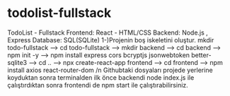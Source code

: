 # todolist-fullstack
TodoList - Fullstack
Frontend: React - HTML/CSS
Backend: Node.js , Express
Database: SQL(SQLite)
1-)Projenin boş iskeletini oluştur.
mkdir todo-fullstack -->
cd todo-fullstack -->
mkdir backend -->
cd backend -->
npm init -y -->
npm install express cors bcryptjs jsonwebtoken better-sqlite3 -->
cd .. -->
npx create-react-app frontend -->
cd frontend --> 
npm install axios react-router-dom /n
Githubtaki dosyaları projede yerlerine koyduktan sonra terminalden ilk önce backendi node index.js ile çalıştırdıktan sonra frontendi de npm start ile çalıştırabilirsiniz.

